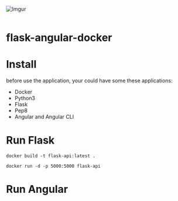 
<div style="display: flex; align-items: baseline;">

![Imgur](https://i.imgur.com/Dj3btqd.png)

</div>


# flask-angular-docker


# Install 
before use the application, your could have some these applications:
- Docker
- Python3
- Flask
- Pep8
- Angular and Angular CLI


# Run Flask

```
docker build -t flask-api:latest .
```

```
docker run -d -p 5000:5000 flask-api
```


# Run Angular
